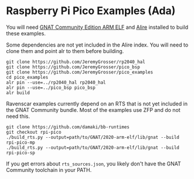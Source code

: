 # Raspberry Pi Pico Examples (Ada)

You will need [GNAT Community Edition ARM ELF](https://www.adacore.com/download) and [Alire](https://alire.ada.dev/) installed to build these examples.

Some dependencies are not yet included in the Alire index. You will need to clone them and point alr to them before building.

    git clone https://github.com/JeremyGrosser/rp2040_hal
    git clone https://github.com/JeremyGrosser/pico_bsp
    git clone https://github.com/JeremyGrosser/pico_examples
    cd pico_examples
    alr pin --use=../rp2040_hal rp2040_hal
    alr pin --use=../pico_bsp pico_bsp
    alr build

Ravenscar examples currently depend on an RTS that is not yet included in the GNAT Community bundle. Most of the examples use ZFP and do not need this.

    git clone https://github.com/damaki/bb-runtimes
    git checkout rpi-pico
    ./build_rts.py --output=path/to/GNAT/2020-arm-elf/lib/gnat --build rpi-pico-mp
    ./build_rts.py --output=path/to/GNAT/2020-arm-elf/lib/gnat --build rpi-pico-sp

If you get errors about `rts_sources.json`, you likely don't have the GNAT Community toolchain in your PATH.
